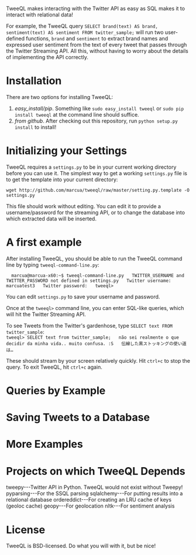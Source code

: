 TweeQL makes interacting with the Twitter API as easy as SQL makes it to interact with relational data!

For example, the TweeQL query `SELECT brand(text) AS brand,
sentiment(text) AS sentiment FROM twitter_sample;` will run two
user-defined functions, `brand` and `sentiment` to extract brand names and
expressed user sentiment from the text of every tweet that passes through
the Twitter Streaming API.  All this, without having to worry about the details
of implementing the API correctly.

Installation
============
There are two options for installing TweeQL:
1. *easy_install/pip*.  Something like `sudo easy_install tweeql` or `sudo pip install tweeql` at the command line should suffice.
1. *from github*.  After checking out this repository, run `python setup.py install` to install!

Initializing your Settings
==========================
TweeQL requires a `settings.py` to be in your current working directory before
you can use it.  The simplest way to get a working `settings.py` file is to get the template into your current directory:


`wget http://github.com/marcua/tweeql/raw/master/setting.py.template -O settings.py`

This file should work without editing.  You can edit it to provide a username/password for the streaming API, or to change the database into which extracted data will be inserted.

A first example
===============
After installing TweeQL, you should be able to run the TweeQL command line by typing `tweeql-command-line.py`:

`  
marcua@marcua-x60:~$ tweeql-command-line.py  
TWITTER_USERNAME and TWITTER_PASSWORD not defined in settings.py  
Twitter username: marcuatest3  
Twitter password:  
tweeql>  
`

You can edit `settings.py` to save your username and password.

Once at the `tweeql>` command line, you can enter SQL-like queries, which will hit the Twitter Streaming API.

To see Tweets from the Twitter's gardenhose, type `SELECT text FROM twitter_sample`:  
`tweeql> SELECT text from twitter_sample;  
não sei realmente o que decidir da minha vida.. muito confusa. :S  
伝線した黒ストッキングの使い道は…`  

These should stream by your screen relatively quickly.  Hit `ctrl+c` to stop the query.  To exit TweeQL, hit `ctrl+c` again.

Queries by Example
==================

Saving Tweets to a Database
===========================

More Examples
=============

Projects on which TweeQL Depends
================================
tweepy---Twitter API in Python.  TweeQL would not exist without Tweepy!
pyparsing---For the SSQL parsing
sqlalchemy---For putting results into a relational database
ordereddict---For creating an LRU cache of keys (geoloc cache)
geopy---For geolocation
nltk---For sentiment analysis

License
=======
TweeQL is BSD-licensed.  Do what you will with it, but be nice!
